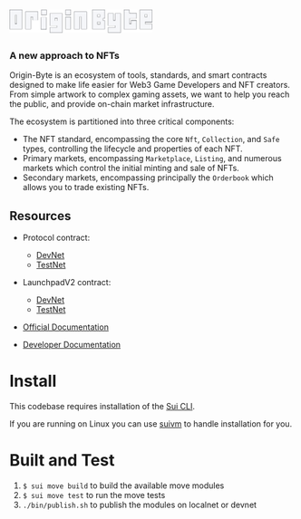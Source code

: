 <a href="https://originbyte.io/">
    <h1><img src="./assets/logo.svg" alt="OriginByte" width="50%"></h1>
</a>

<h3>A new approach to NFTs</h3>

Origin-Byte is an ecosystem of tools, standards, and smart contracts designed to make life easier for Web3 Game Developers and NFT creators.
From simple artwork to complex gaming assets, we want to help you reach the public, and provide on-chain market infrastructure.

The ecosystem is partitioned into three critical components:

- The NFT standard, encompassing the core `Nft`, `Collection`, and `Safe` types,
  controlling the lifecycle and properties of each NFT.
- Primary markets, encompassing `Marketplace`, `Listing`, and numerous markets which
  control the initial minting and sale of NFTs.
- Secondary markets, encompassing principally the `Orderbook` which allows you
  to trade existing NFTs.

## Resources

- Protocol contract:
  - [DevNet](https://explorer.sui.io/object/0xe8eb600429f7f391d3a9e8112288a4fa1e752239dc1f3d44b66672e85b153c2c?network=devnet)
  - [TestNet](https://explorer.sui.io/object/0x86ed6bc882fa476f20db8d21256a20cc7c841b9e1a37c356daa5406f92412f3c)
- LaunchpadV2 contract:
  - [DevNet](https://explorer.sui.io/object/0x322af0117dc1dc52cb2d3e7a2bcf6b5ceeb6380bbbc1f787ba23c6768089602f?network=devnet)
  - [TestNet](https://explorer.sui.io/object/0xea9a3c40d87483546d0a4b25720e6009a36b4bed0903fcd71d904903d6369754)

- [Official Documentation](https://docs.originbyte.io/origin-byte/)
- [Developer Documentation](https://origin-byte.github.io/)

# Install

This codebase requires installation of the [Sui CLI](https://docs.sui.io/build/install).

If you are running on Linux you can use [suivm](https://github.com/Origin-Byte/suivm) to handle installation for you.

# Built and Test

1. `$ sui move build` to build the available move modules
2. `$ sui move test` to run the move tests
3. `./bin/publish.sh` to publish the modules on localnet or devnet
